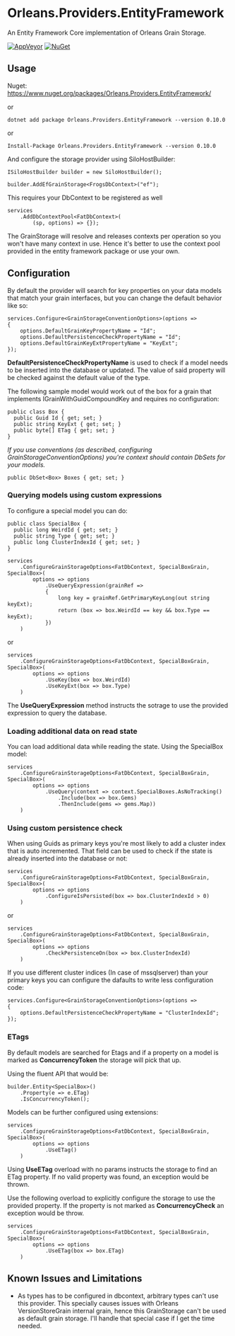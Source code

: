 # Orleans.Providers.EntityFramework
An Entity Framework Core implementation of Orleans Grain Storage.

[![AppVeyor](https://img.shields.io/appveyor/ci/alirezajm/orleans-providers-entityframework.svg)](https://ci.appveyor.com/project/alirezajm/orleans-providers-entityframework)
[![NuGet](https://img.shields.io/nuget/v/Orleans.Providers.EntityFramework.svg)](https://www.nuget.org/packages/Orleans.Providers.EntityFramework)

## Usage

Nuget: https://www.nuget.org/packages/Orleans.Providers.EntityFramework/

or

```dotnet add package Orleans.Providers.EntityFramework --version 0.10.0```

or 

```Install-Package Orleans.Providers.EntityFramework --version 0.10.0```


And configure the storage provider using SiloHostBuilder:

```
ISiloHostBuilder builder = new SiloHostBuilder();

builder.AddEfGrainStorage<FrogsDbContext>("ef");  

```

This requires your DbContext to be registered as well

```
services
    .AddDbContextPool<FatDbContext>(
        (sp, options) => {});
```
The GrainStorage will resolve and releases contexts per operation so you won't have many context in use.
Hence it's better to use the context pool provided in the entity framework package or use your own.

## Configuration

By default the provider will search for key properties on your data models that match your grain interfaces, 
but you can change the default behavior like so:

```
services.Configure<GrainStorageConventionOptions>(options =>
{
    options.DefaultGrainKeyPropertyName = "Id";
    options.DefaultPersistenceCheckPropertyName = "Id";
    options.DefaultGrainKeyExtPropertyName = "KeyExt";
});
```

**DefaultPersistenceCheckPropertyName** is used to check if a model needs to be inserted into the database or updated. 
The value of said property will be checked against the default value of the type.

The following sample model would work out of the box for a grain that implements IGrainWithGuidCompoundKey and requires no configuration:

```
public class Box {
  public Guid Id { get; set; }
  public string KeyExt { get; set; }
  public byte[] ETag { get; set; }
}
```

_If you use conventions (as described, configuring GrainStorageConventionOptions) you're context should contain DbSets for your models._

```
public DbSet<Box> Boxes { get; set; }
```

### Querying models using custom expressions
To configure a special model you can do:

```
public class SpecialBox {
  public long WeirdId { get; set; }
  public string Type { get; set; }
  public long ClusterIndexId { get; set; }
}

services
    .ConfigureGrainStorageOptions<FatDbContext, SpecialBoxGrain, SpecialBox>(
        options => options
            .UseQueryExpression(grainRef =>
            {
                long key = grainRef.GetPrimaryKeyLong(out string keyExt);
                return (box => box.WeirdId == key && box.Type == keyExt);
            })
    )
```

or 

```
services
    .ConfigureGrainStorageOptions<FatDbContext, SpecialBoxGrain, SpecialBox>(
        options => options
            .UseKey(box => box.WeirdId)
            .UseKeyExt(box => box.Type)
    )
```

The **UseQueryExpression** method instructs the sotrage to use the provided expression to query the database.

### Loading additional data on read state
You can load additional data while reading the state. Using the SpecialBox model:

```
services
    .ConfigureGrainStorageOptions<FatDbContext, SpecialBoxGrain, SpecialBox>(
        options => options
            .UseQuery(context => context.SpecialBoxes.AsNoTracking()
                .Include(box => box.Gems)
                .ThenInclude(gems => gems.Map))
    )
```

### Using custom persistence check

When using Guids as primary keys you're most likely to add a cluster index that is auto incremented. 
That field can be used to check if the state is already inserted into the database or not:

```
services
    .ConfigureGrainStorageOptions<FatDbContext, SpecialBoxGrain, SpecialBox>(
        options => options
            .ConfigureIsPersisted(box => box.ClusterIndexId > 0)
    )
```

or 

```
services
    .ConfigureGrainStorageOptions<FatDbContext, SpecialBoxGrain, SpecialBox>(
        options => options
            .CheckPersistenceOn(box => box.ClusterIndexId)
    )
```

If you use different cluster indices (In case of mssqlserver) than your primary keys you can configure the dafaults to write less configuration code:

```
services.Configure<GrainStorageConventionOptions>(options =>
{
    options.DefaultPersistenceCheckPropertyName = "ClusterIndexId";
});
```

### ETags

By default models are searched for Etags and if a property on a model is marked as **ConcurrencyToken** the storage will pick that up.

Using the fluent API that would be:

```
builder.Entity<SpecialBox>()
    .Property(e => e.ETag)
    .IsConcurrencyToken();

```

Models can be further configured using extensions:

```
services
    .ConfigureGrainStorageOptions<FatDbContext, SpecialBoxGrain, SpecialBox>(
        options => options
            .UseETag()
    )
```

Using **UseETag** overload with no params instructs the storage to find an ETag property. If no valid property was found, an exception would be thrown.

Use the following overload to explicitly configure the storage to use the provided property. If the property is not marked as **ConcurrencyCheck** an exception would be throw.

```
services
    .ConfigureGrainStorageOptions<FatDbContext, SpecialBoxGrain, SpecialBox>(
        options => options
            .UseETag(box => box.ETag)
    )
```

## Known Issues and Limitations

- As types has to be configured in dbcontext, arbitrary types can't use this provider. 
This specially causes issues with Orleans VersionStoreGrain internal grain, hence this GrainStorage can't 
be used as default grain storage. I'll handle that special case if I get the time needed.
